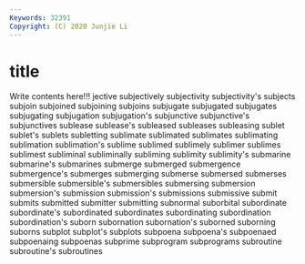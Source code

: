 ```yaml
---
Keywords: 32391
Copyright: (C) 2020 Junjie Li
---
```


# title

Write contents here!!!
jective 
subjectively 
subjectivity 
subjectivity's 
subjects 
subjoin 
subjoined 
subjoining
subjoins 
subjugate 
subjugated 
subjugates 
subjugating 
subjugation 
subjugation's 
subjunctive 
subjunctive's 
subjunctives
sublease 
sublease's 
subleased 
subleases 
subleasing 
sublet 
sublet's 
sublets 
subletting 
sublimate
sublimated 
sublimates 
sublimating 
sublimation 
sublimation's 
sublime 
sublimed 
sublimely 
sublimer 
sublimes
sublimest 
subliminal 
subliminally 
subliming 
sublimity 
sublimity's 
submarine 
submarine's 
submarines 
submerge
submerged 
submergence 
submergence's 
submerges 
submerging 
submerse 
submersed 
submerses 
submersible 
submersible's
submersibles 
submersing 
submersion 
submersion's 
submission 
submission's 
submissions 
submissive 
submit 
submits
submitted 
submitter 
submitting 
subnormal 
suborbital 
subordinate 
subordinate's 
subordinated 
subordinates 
subordinating
subordination 
subordination's 
suborn 
subornation 
subornation's 
suborned 
suborning 
suborns 
subplot 
subplot's
subplots 
subpoena 
subpoena's 
subpoenaed 
subpoenaing 
subpoenas 
subprime 
subprogram 
subprograms 
subroutine
subroutine's 
subroutines 

